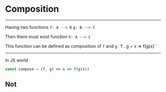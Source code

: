 
# Composition

---

Having two functions
`f: A --> B`
`g: B --> C`

Then there must exist function `h: A --> C`

This function can be defined as composition of `f` and `g`:
`f . g = x => f(g(x)``

---
In JS world

```javascript
const compose = (f, g) => x => f(g(x))
```
Not
---
<!--stackedit_data:
eyJoaXN0b3J5IjpbLTEwODIwMjkwMDEsMTAxMTkzNjczNiwtNT
MxMDc0ODM3LC0xNTUyNTc4MzE5LC0xOTI4NDQ1OTQ4XX0=
-->